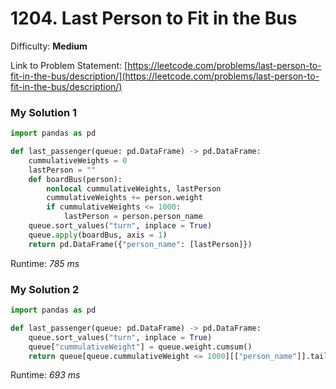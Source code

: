 # 1204. Last Person to Fit in the Bus

Difficulty: **Medium**

Link to Problem Statement: [https://leetcode.com/problems/last-person-to-fit-in-the-bus/description/](https://leetcode.com/problems/last-person-to-fit-in-the-bus/description/)

### My Solution 1

```python
import pandas as pd

def last_passenger(queue: pd.DataFrame) -> pd.DataFrame:
    cummulativeWeights = 0
    lastPerson = ""
    def boardBus(person):
        nonlocal cummulativeWeights, lastPerson
        cummulativeWeights += person.weight
        if cummulativeWeights <= 1000:
            lastPerson = person.person_name
    queue.sort_values("turn", inplace = True)
    queue.apply(boardBus, axis = 1)
    return pd.DataFrame({"person_name": [lastPerson]})
```

Runtime: *785 ms*

### My Solution 2

```python
import pandas as pd

def last_passenger(queue: pd.DataFrame) -> pd.DataFrame:
    queue.sort_values("turn", inplace = True)
    queue["cummulativeWeight"] = queue.weight.cumsum()
    return queue[queue.cummulativeWeight <= 1000][["person_name"]].tail(1)
```

Runtime: *693 ms*
